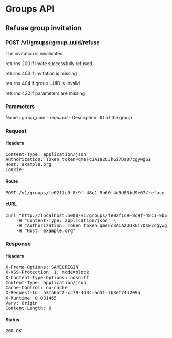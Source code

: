# Groups API

## Refuse group invitation

### POST /v1/groups/:group_uuid/refuse

The invitation is invalidated.

returns 200 if invite successfully refused.

returns 403 if invitation is missing

returns 404 if group UUID is invalid

returns 422 if parameters are missing

### Parameters

Name : group_uuid *- required -*
Description : ID of the group

### Request

#### Headers

<pre>Content-Type: application/json
Authorization: Token token=qmeFc3AIa2UJkGi7Ds07cgywg6I
Host: example.org
Cookie: </pre>

#### Route

<pre>POST /v1/groups/fe02f1c9-8c9f-48c1-9b60-4d9d83bd9e07/refuse</pre>

#### cURL

<pre class="request">curl &quot;http://localhost:5000/v1/groups/fe02f1c9-8c9f-48c1-9b60-4d9d83bd9e07/refuse&quot; -d &#39;&#39; -X POST \
	-H &quot;Content-Type: application/json&quot; \
	-H &quot;Authorization: Token token=qmeFc3AIa2UJkGi7Ds07cgywg6I&quot; \
	-H &quot;Host: example.org&quot;</pre>

### Response

#### Headers

<pre>X-Frame-Options: SAMEORIGIN
X-XSS-Protection: 1; mode=block
X-Content-Type-Options: nosniff
Content-Type: application/json
Cache-Control: no-cache
X-Request-Id: a3fa6ac2-cc79-4d34-ad51-7b3ef744209a
X-Runtime: 0.031465
Vary: Origin
Content-Length: 0</pre>

#### Status

<pre>200 OK</pre>

